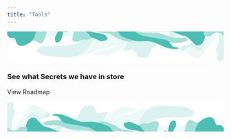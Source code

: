 ```yaml
---
title: "Tools"
---
```


<!-- swirl -->
<column class="ecosystem__green-swirl__top" mode="full">

<block>

<img class="get-scrt__align-img" src="../../src/assets/swirl-green-top.svg" /> 

</block>

</column>










<!-- Tools -->
<column class="spacer-s bg-black-gradient">

<block>

<card-grid-v3 header="Tools & Wallets" title="Tools & Wallets" collection="toolsAndWallets" :isPaginated="false"></card-grid-v3>

</block>

</column>









<column number="2" number-m="1" number-s="1" weight="left" class="spacer-s bg-dark view-roadmap">

<block>

### See what Secrets we have in store

</block>

<!-- <block class="ecosystem-pages ecosystem-pages__action">

<btn class="text-center no-arrow" url="/ecosystem/ecosystem-roadmap">View Roadmap</btn>

</block> -->

<block class="view-roadmap-btn">

<btn class="text-center no-arrow" url="/ecosystem/ecosystem-roadmap">View Roadmap</btn>

</block>

</column>









<column class="" >

<block>

<general-ctas id="get-started-with-secret"></general-ctas>

</block>


</column >









<!-- swirl -->
<column class="ecosystem__green-swirl__bottom">

<block>

<img class="get-scrt__align-img" src="../../src/assets/swirl-green-bottom.svg" />

</block>

</column>




